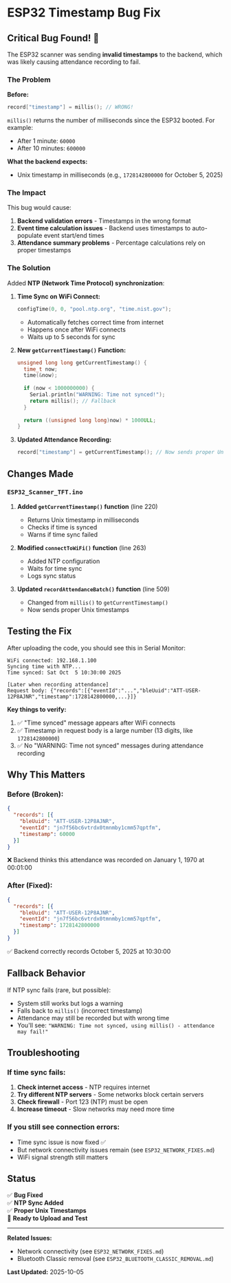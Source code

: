 # ESP32 Timestamp Bug Fix

## Critical Bug Found! 🐛

The ESP32 scanner was sending **invalid timestamps** to the backend, which was likely causing attendance recording to fail.

### The Problem

**Before:**
```cpp
record["timestamp"] = millis(); // WRONG!
```

`millis()` returns the number of milliseconds since the ESP32 booted. For example:
- After 1 minute: `60000`
- After 10 minutes: `600000`

**What the backend expects:**
- Unix timestamp in milliseconds (e.g., `1728142800000` for October 5, 2025)

### The Impact

This bug would cause:
1. **Backend validation errors** - Timestamps in the wrong format
2. **Event time calculation issues** - Backend uses timestamps to auto-populate event start/end times
3. **Attendance summary problems** - Percentage calculations rely on proper timestamps

### The Solution

Added **NTP (Network Time Protocol) synchronization**:

1. **Time Sync on WiFi Connect:**
   ```cpp
   configTime(0, 0, "pool.ntp.org", "time.nist.gov");
   ```
   - Automatically fetches correct time from internet
   - Happens once after WiFi connects
   - Waits up to 5 seconds for sync

2. **New `getCurrentTimestamp()` Function:**
   ```cpp
   unsigned long long getCurrentTimestamp() {
     time_t now;
     time(&now);
     
     if (now < 1000000000) {
       Serial.println("WARNING: Time not synced!");
       return millis(); // Fallback
     }
     
     return ((unsigned long long)now) * 1000ULL;
   }
   ```

3. **Updated Attendance Recording:**
   ```cpp
   record["timestamp"] = getCurrentTimestamp(); // Now sends proper Unix timestamp
   ```

## Changes Made

### `ESP32_Scanner_TFT.ino`

1. **Added `getCurrentTimestamp()` function** (line 220)
   - Returns Unix timestamp in milliseconds
   - Checks if time is synced
   - Warns if time sync failed

2. **Modified `connectToWiFi()` function** (line 263)
   - Added NTP configuration
   - Waits for time sync
   - Logs sync status

3. **Updated `recordAttendanceBatch()` function** (line 509)
   - Changed from `millis()` to `getCurrentTimestamp()`
   - Now sends proper Unix timestamps

## Testing the Fix

After uploading the code, you should see this in Serial Monitor:

```
WiFi connected: 192.168.1.100
Syncing time with NTP...
Time synced: Sat Oct  5 10:30:00 2025

[Later when recording attendance]
Request body: {"records":[{"eventId":"...","bleUuid":"ATT-USER-12P8AJNR","timestamp":1728142800000,...}]}
```

**Key things to verify:**
1. ✅ "Time synced" message appears after WiFi connects
2. ✅ Timestamp in request body is a large number (13 digits, like `1728142800000`)
3. ✅ No "WARNING: Time not synced" messages during attendance recording

## Why This Matters

### Before (Broken):
```json
{
  "records": [{
    "bleUuid": "ATT-USER-12P8AJNR",
    "eventId": "jn7f56bc6vtrdx0tmnmby1cmm57qptfm",
    "timestamp": 60000
  }]
}
```
❌ Backend thinks this attendance was recorded on January 1, 1970 at 00:01:00

### After (Fixed):
```json
{
  "records": [{
    "bleUuid": "ATT-USER-12P8AJNR",
    "eventId": "jn7f56bc6vtrdx0tmnmby1cmm57qptfm",
    "timestamp": 1728142800000
  }]
}
```
✅ Backend correctly records October 5, 2025 at 10:30:00

## Fallback Behavior

If NTP sync fails (rare, but possible):
- System still works but logs a warning
- Falls back to `millis()` (incorrect timestamp)
- Attendance may still be recorded but with wrong time
- You'll see: `"WARNING: Time not synced, using millis() - attendance may fail!"`

## Troubleshooting

### If time sync fails:
1. **Check internet access** - NTP requires internet
2. **Try different NTP servers** - Some networks block certain servers
3. **Check firewall** - Port 123 (NTP) must be open
4. **Increase timeout** - Slow networks may need more time

### If you still see connection errors:
- Time sync issue is now fixed ✅
- But network connectivity issues remain (see `ESP32_NETWORK_FIXES.md`)
- WiFi signal strength still matters

## Status

✅ **Bug Fixed**  
✅ **NTP Sync Added**  
✅ **Proper Unix Timestamps**  
🔄 **Ready to Upload and Test**

---

**Related Issues:**
- Network connectivity (see `ESP32_NETWORK_FIXES.md`)
- Bluetooth Classic removal (see `ESP32_BLUETOOTH_CLASSIC_REMOVAL.md`)

**Last Updated:** 2025-10-05


